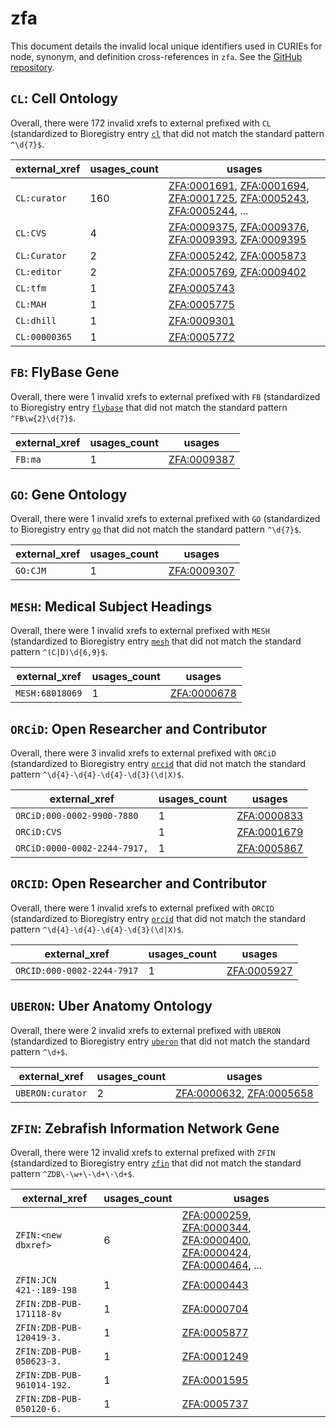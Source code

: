 # zfa

This document details the invalid local unique identifiers used in CURIEs
for node, synonym, and definition cross-references in `zfa`. See the [GitHub repository](https://github.com/cerivs/zebrafish-anatomical-ontology).


## `CL`: Cell Ontology

Overall, there were 172 invalid
xrefs to external prefixed with `CL` (standardized to Bioregistry
entry [`cl`]((https://bioregistry.io/cl)) that
did not match the standard pattern `^\d{7}$`.

| external_xref   |   usages_count | usages                                                                                                                                                                                                                                                             |
|-----------------|----------------|--------------------------------------------------------------------------------------------------------------------------------------------------------------------------------------------------------------------------------------------------------------------|
| `CL:curator`    |            160 | [ZFA:0001691](https://bioregistry.io/ZFA:0001691), [ZFA:0001694](https://bioregistry.io/ZFA:0001694), [ZFA:0001725](https://bioregistry.io/ZFA:0001725), [ZFA:0005243](https://bioregistry.io/ZFA:0005243), [ZFA:0005244](https://bioregistry.io/ZFA:0005244), ... |
| `CL:CVS`        |              4 | [ZFA:0009375](https://bioregistry.io/ZFA:0009375), [ZFA:0009376](https://bioregistry.io/ZFA:0009376), [ZFA:0009393](https://bioregistry.io/ZFA:0009393), [ZFA:0009395](https://bioregistry.io/ZFA:0009395)                                                         |
| `CL:Curator`    |              2 | [ZFA:0005242](https://bioregistry.io/ZFA:0005242), [ZFA:0005873](https://bioregistry.io/ZFA:0005873)                                                                                                                                                               |
| `CL:editor`     |              2 | [ZFA:0005769](https://bioregistry.io/ZFA:0005769), [ZFA:0009402](https://bioregistry.io/ZFA:0009402)                                                                                                                                                               |
| `CL:tfm`        |              1 | [ZFA:0005743](https://bioregistry.io/ZFA:0005743)                                                                                                                                                                                                                  |
| `CL:MAH`        |              1 | [ZFA:0005775](https://bioregistry.io/ZFA:0005775)                                                                                                                                                                                                                  |
| `CL:dhill`      |              1 | [ZFA:0009301](https://bioregistry.io/ZFA:0009301)                                                                                                                                                                                                                  |
| `CL:00000365`   |              1 | [ZFA:0005772](https://bioregistry.io/ZFA:0005772)                                                                                                                                                                                                                  |

## `FB`: FlyBase Gene

Overall, there were 1 invalid
xrefs to external prefixed with `FB` (standardized to Bioregistry
entry [`flybase`]((https://bioregistry.io/flybase)) that
did not match the standard pattern `^FB\w{2}\d{7}$`.

| external_xref   |   usages_count | usages                                            |
|-----------------|----------------|---------------------------------------------------|
| `FB:ma`         |              1 | [ZFA:0009387](https://bioregistry.io/ZFA:0009387) |

## `GO`: Gene Ontology

Overall, there were 1 invalid
xrefs to external prefixed with `GO` (standardized to Bioregistry
entry [`go`]((https://bioregistry.io/go)) that
did not match the standard pattern `^\d{7}$`.

| external_xref   |   usages_count | usages                                            |
|-----------------|----------------|---------------------------------------------------|
| `GO:CJM`        |              1 | [ZFA:0009307](https://bioregistry.io/ZFA:0009307) |

## `MESH`: Medical Subject Headings

Overall, there were 1 invalid
xrefs to external prefixed with `MESH` (standardized to Bioregistry
entry [`mesh`]((https://bioregistry.io/mesh)) that
did not match the standard pattern `^(C|D)\d{6,9}$`.

| external_xref   |   usages_count | usages                                            |
|-----------------|----------------|---------------------------------------------------|
| `MESH:68018069` |              1 | [ZFA:0000678](https://bioregistry.io/ZFA:0000678) |

## `ORCiD`: Open Researcher and Contributor

Overall, there were 3 invalid
xrefs to external prefixed with `ORCiD` (standardized to Bioregistry
entry [`orcid`]((https://bioregistry.io/orcid)) that
did not match the standard pattern `^\d{4}-\d{4}-\d{4}-\d{3}(\d|X)$`.

| external_xref                |   usages_count | usages                                            |
|------------------------------|----------------|---------------------------------------------------|
| `ORCiD:000-0002-9900-7880`   |              1 | [ZFA:0000833](https://bioregistry.io/ZFA:0000833) |
| `ORCiD:CVS`                  |              1 | [ZFA:0001679](https://bioregistry.io/ZFA:0001679) |
| `ORCiD:0000-0002-2244-7917,` |              1 | [ZFA:0005867](https://bioregistry.io/ZFA:0005867) |

## `ORCID`: Open Researcher and Contributor

Overall, there were 1 invalid
xrefs to external prefixed with `ORCID` (standardized to Bioregistry
entry [`orcid`]((https://bioregistry.io/orcid)) that
did not match the standard pattern `^\d{4}-\d{4}-\d{4}-\d{3}(\d|X)$`.

| external_xref              |   usages_count | usages                                            |
|----------------------------|----------------|---------------------------------------------------|
| `ORCID:000-0002-2244-7917` |              1 | [ZFA:0005927](https://bioregistry.io/ZFA:0005927) |

## `UBERON`: Uber Anatomy Ontology

Overall, there were 2 invalid
xrefs to external prefixed with `UBERON` (standardized to Bioregistry
entry [`uberon`]((https://bioregistry.io/uberon)) that
did not match the standard pattern `^\d+$`.

| external_xref    |   usages_count | usages                                                                                               |
|------------------|----------------|------------------------------------------------------------------------------------------------------|
| `UBERON:curator` |              2 | [ZFA:0000632](https://bioregistry.io/ZFA:0000632), [ZFA:0005658](https://bioregistry.io/ZFA:0005658) |

## `ZFIN`: Zebrafish Information Network Gene

Overall, there were 12 invalid
xrefs to external prefixed with `ZFIN` (standardized to Bioregistry
entry [`zfin`]((https://bioregistry.io/zfin)) that
did not match the standard pattern `^ZDB\-\w+\-\d+\-\d+$`.

| external_xref              |   usages_count | usages                                                                                                                                                                                                                                                             |
|----------------------------|----------------|--------------------------------------------------------------------------------------------------------------------------------------------------------------------------------------------------------------------------------------------------------------------|
| `ZFIN:<new dbxref>`        |              6 | [ZFA:0000259](https://bioregistry.io/ZFA:0000259), [ZFA:0000344](https://bioregistry.io/ZFA:0000344), [ZFA:0000400](https://bioregistry.io/ZFA:0000400), [ZFA:0000424](https://bioregistry.io/ZFA:0000424), [ZFA:0000464](https://bioregistry.io/ZFA:0000464), ... |
| `ZFIN:JCN 421-:189-198`    |              1 | [ZFA:0000443](https://bioregistry.io/ZFA:0000443)                                                                                                                                                                                                                  |
| `ZFIN:ZDB-PUB-171118-8v`   |              1 | [ZFA:0000704](https://bioregistry.io/ZFA:0000704)                                                                                                                                                                                                                  |
| `ZFIN:ZDB-PUB-120419-3.`   |              1 | [ZFA:0005877](https://bioregistry.io/ZFA:0005877)                                                                                                                                                                                                                  |
| `ZFIN:ZDB-PUB-050623-3.`   |              1 | [ZFA:0001249](https://bioregistry.io/ZFA:0001249)                                                                                                                                                                                                                  |
| `ZFIN:ZDB-PUB-961014-192.` |              1 | [ZFA:0001595](https://bioregistry.io/ZFA:0001595)                                                                                                                                                                                                                  |
| `ZFIN:ZDB-PUB-050120-6.`   |              1 | [ZFA:0005737](https://bioregistry.io/ZFA:0005737)                                                                                                                                                                                                                  |

